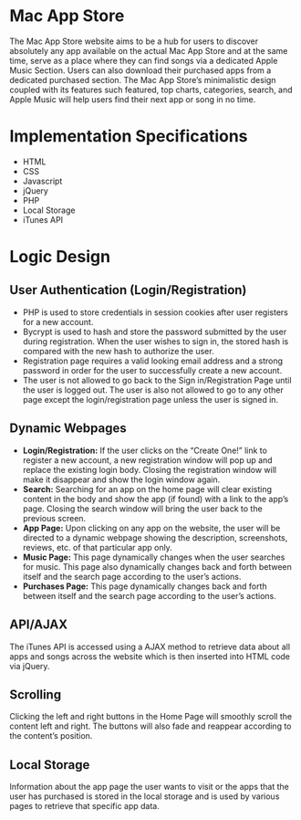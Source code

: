 <h1>Mac App Store</h1>
<p>The Mac App Store website aims to be a hub for users to discover absolutely any app available on the actual Mac App Store and at the same time, serve as a place where they can find songs via a dedicated Apple Music Section. Users can also download their purchased apps from a dedicated purchased section. The Mac App Store’s minimalistic design coupled with its features such featured, top charts, categories, search, and Apple Music will help users find their next app or song in no time.
</p>
<h1>Implementation Specifications</h1>
<ul>
  <li>HTML</li>
  <li>CSS</li>
  <li>Javascript</li>
  <li>jQuery</li>
  <li>PHP</li>
  <li>Local Storage</li>
  <li>iTunes API</li>
</ul>
<h1>Logic Design</h1>
<h2>User Authentication (Login/Registration)</h2>
<ul>
  <li>PHP is used to store credentials in session cookies after user registers for a new account.</li>
  <li>Bycrypt is used to hash and store the password submitted by the user during registration. When the user wishes to sign in, the stored hash is compared with the new hash to authorize the user.</li>
  <li>Registration page requires a valid looking email address and a strong password in order for the user to successfully create a new account.</li>
  <li>The user is not allowed to go back to the Sign in/Registration Page until the user is logged out. The user is also not allowed to go to any other page except the login/registration page unless the user is signed in.</li>
</ul>
<h2>Dynamic Webpages</h2>
<ul>
  <li><b>Login/Registration:</b> If the user clicks on the “Create One!” link to register a new account, a new registration window will pop up and replace the existing login body. Closing the registration window will make it disappear and show the login window again.
  </li>
  <li>
   <b>Search:</b> Searching for an app on the home page will clear existing content in the body and show the app (if found) with a link to the app’s page. Closing the search window will bring the user back to the previous screen.
  </li>
  <li>
    <b>App Page:</b> Upon clicking on any app on the website, the user will be directed to a dynamic webpage showing the description, screenshots, reviews, etc. of that particular app only.
  </li>
  <li>
     <b>Music Page:</b> This page dynamically changes when the user searches for music. This page also dynamically changes back and forth between itself and the search page according to the user’s actions.
  </li>
  <li><b>Purchases Page:</b> This page dynamically changes back and forth between itself and the search page according to the user’s actions.</li>
</ul>
<h2>API/AJAX</h2>
<p>The iTunes API is accessed using a AJAX method to retrieve data about all apps and songs across the website which is then inserted into HTML code via jQuery.
</p>
<h2>Scrolling</h2>
<p>Clicking the left and right buttons in the Home Page will smoothly scroll the content left and right. The buttons will also fade and reappear according to the content’s position.</p>
<h2>Local Storage</h2>
<p>Information about the app page the user wants to visit or the apps that the user has purchased is stored in the local storage and is used by various pages to retrieve that specific app data.</p>
